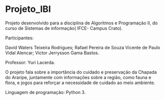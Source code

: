 # Projeto_IBI

Projeto desenvolvido para a disciplina de Algoritmos e Programação II, do curso de Sistemas de informação( IFCE- Campus Crato).

Participantes:

David Waters Teixeira Rodrigues;
Rafael Pereira de Souza
Vicente de Paulo Vidal Alencar;
Victor Jerrysson Gama Bastos.

Professor: Yuri Lacerda.

O projeto fala sobre a importância do cuidado e preservação da Chapada do Araripe, juntamente com informações sobre a região, como fauna e flora, e jogos para reforçar a necessidade de cuidado ao meio ambiente.

Linguagem de programação: Python 3.
